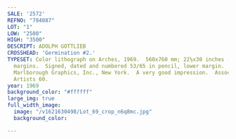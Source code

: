 ```yaml
---
SALE: '2572'
REFNO: "784087"
LOT: "1"
LOW: "2500"
HIGH: "3500"
DESCRIPT: ADOLPH GOTTLIEB
CROSSHEAD: 'Germination #2.'
TYPESET: Color lithograph on Arches, 1969.  560x760 mm; 22⅛x30 inches (sheet), full
  margins.  Signed, dated and numbered 53/65 in pencil, lower margin.  Published by
  Marlborough Graphics, Inc., New York.  A very good impression.  Associated American
  Artists 60.
year: 1969
background_color: "#ffffff"
large_img: true
full_width_image:
  image: "/v1621630498/Lot_69_crop_n6q8mc.jpg"
  background_color: 

---
```

